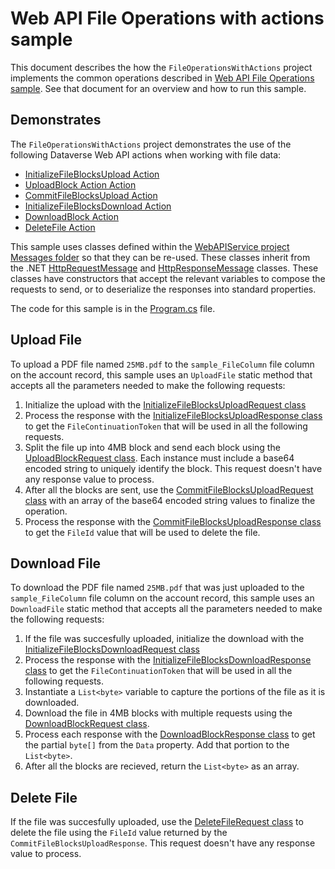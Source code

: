 ﻿# Web API File Operations with actions sample

This document describes the how the `FileOperationsWithActions` project implements the common operations described in [Web API File Operations sample](../README.md). See that document for an overview and how to run this sample.

## Demonstrates

The `FileOperationsWithActions` project demonstrates the use of the following Dataverse Web API actions when working with file data:

- [InitializeFileBlocksUpload Action](https://learn.microsoft.com/power-apps/developer/data-platform/webapi/reference/initializefileblocksupload)
- [UploadBlock Action Action](https://learn.microsoft.com/power-apps/developer/data-platform/webapi/reference/uploadblock)
- [CommitFileBlocksUpload  Action](https://learn.microsoft.com/power-apps/developer/data-platform/webapi/reference/commitfileblocksupload)
- [InitializeFileBlocksDownload Action](https://learn.microsoft.com/power-apps/developer/data-platform/webapi/reference/initializefileblocksdownload)
- [DownloadBlock Action](https://learn.microsoft.com/power-apps/developer/data-platform/webapi/reference/downloadblock)
- [DeleteFile Action](https://learn.microsoft.com/power-apps/developer/data-platform/webapi/reference/deletefile)

This sample uses classes defined within the [WebAPIService project Messages folder](../../WebAPIService/Messages/) so that they can be re-used. These classes inherit from the .NET [HttpRequestMessage](https://learn.microsoft.com/dotnet/api/system.net.http.httprequestmessage?view=net-6.0) and [HttpResponseMessage](https://learn.microsoft.com/dotnet/api/system.net.http.httpresponsemessage?view=net-6.0) classes. These classes have constructors that accept the relevant variables to compose the requests to send, or to deserialize the responses into standard properties.

The code for this sample is in the [Program.cs](Program.cs) file.

## Upload File

To upload a PDF file named `25MB.pdf` to the `sample_FileColumn` file column on the account record, this sample uses an `UploadFile` static method that accepts all the parameters needed to make the following requests:

1. Initialize the upload with the [InitializeFileBlocksUploadRequest class](../../WebAPIService/Messages/InitializeFileBlocksUploadRequest.cs)
1. Process the response with the [InitializeFileBlocksUploadResponse class](../../WebAPIService/Messages/InitializeFileBlocksUploadResponse.cs) to get the `FileContinuationToken` that will be used in all the following requests.
1. Split the file up into 4MB block and send each block using the [UploadBlockRequest class](../../WebAPIService/Messages/UploadBlockRequest.cs). Each instance must include a base64 encoded string to uniquely identify the block. This request doesn't have any response value to process.
1. After all the blocks are sent, use the [CommitFileBlocksUploadRequest class](../../WebAPIService/Messages/CommitFileBlocksUploadRequest.cs) with an array of the base64 encoded string values to finalize the operation.
1. Process the response with the [CommitFileBlocksUploadResponse class](../../WebAPIService/Messages/CommitFileBlocksUploadResponse.cs) to get the `FileId` value that will be used to delete the file.

## Download File

To download the PDF file named `25MB.pdf` that was just uploaded to the `sample_FileColumn` file column on the account record, this sample uses an `DownloadFile` static method that accepts all the parameters needed to make the following requests:

1. If the file was succesfully uploaded, initialize the download with the [InitializeFileBlocksDownloadRequest class](../../WebAPIService/Messages/InitializeFileBlocksDownloadRequest.cs)
1. Process the response with the [InitializeFileBlocksDownloadResponse class](../../WebAPIService/Messages/InitializeFileBlocksDownloadResponse.cs) to get the `FileContinuationToken` that will be used in all the following requests.
1. Instantiate a `List<byte>` variable to capture the portions of the file as it is downloaded.
1. Download the file in 4MB blocks with multiple requests using the [DownloadBlockRequest class](../../WebAPIService/Messages/DownloadBlockRequest.cs). 
1. Process each response with the [DownloadBlockResponse class](../../WebAPIService/Messages/DownloadBlockResponse.cs) to get the partial `byte[]` from the `Data` property. Add that portion to the `List<byte>`.
1. After all the blocks are recieved, return the `List<byte>` as an array.

## Delete File

If the file was succesfully uploaded, use the [DeleteFileRequest class](../../WebAPIService/Messages/DeleteFileRequest.cs) to delete the file using the `FileId` value returned by the `CommitFileBlocksUploadResponse`. This request doesn't have any response value to process.